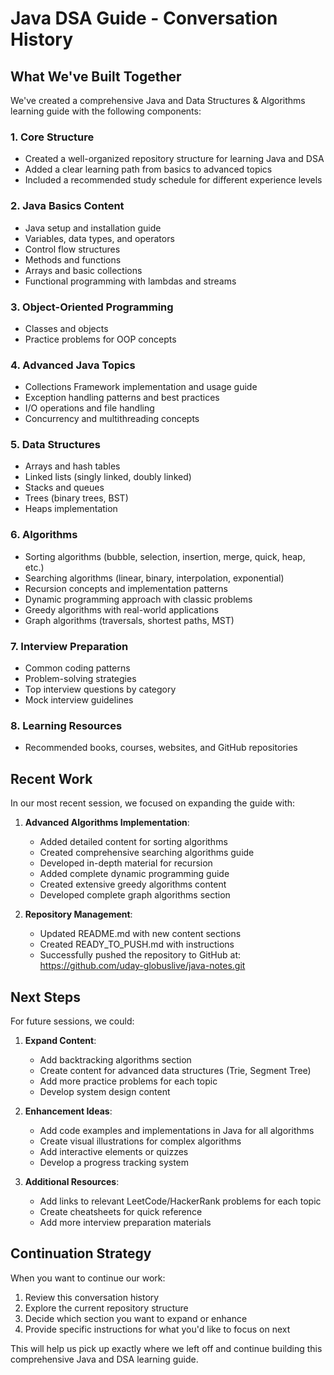 # Java DSA Guide - Conversation History

## What We've Built Together

We've created a comprehensive Java and Data Structures & Algorithms learning guide with the following components:

### 1. Core Structure
- Created a well-organized repository structure for learning Java and DSA
- Added a clear learning path from basics to advanced topics
- Included a recommended study schedule for different experience levels

### 2. Java Basics Content
- Java setup and installation guide
- Variables, data types, and operators
- Control flow structures
- Methods and functions
- Arrays and basic collections
- Functional programming with lambdas and streams

### 3. Object-Oriented Programming
- Classes and objects
- Practice problems for OOP concepts

### 4. Advanced Java Topics
- Collections Framework implementation and usage guide
- Exception handling patterns and best practices
- I/O operations and file handling
- Concurrency and multithreading concepts

### 5. Data Structures
- Arrays and hash tables
- Linked lists (singly linked, doubly linked)
- Stacks and queues
- Trees (binary trees, BST)
- Heaps implementation

### 6. Algorithms
- Sorting algorithms (bubble, selection, insertion, merge, quick, heap, etc.)
- Searching algorithms (linear, binary, interpolation, exponential)
- Recursion concepts and implementation patterns
- Dynamic programming approach with classic problems
- Greedy algorithms with real-world applications
- Graph algorithms (traversals, shortest paths, MST)

### 7. Interview Preparation
- Common coding patterns
- Problem-solving strategies
- Top interview questions by category
- Mock interview guidelines

### 8. Learning Resources
- Recommended books, courses, websites, and GitHub repositories

## Recent Work

In our most recent session, we focused on expanding the guide with:

1. **Advanced Algorithms Implementation**:
   - Added detailed content for sorting algorithms
   - Created comprehensive searching algorithms guide
   - Developed in-depth material for recursion
   - Added complete dynamic programming guide
   - Created extensive greedy algorithms content
   - Developed complete graph algorithms section

2. **Repository Management**:
   - Updated README.md with new content sections
   - Created READY_TO_PUSH.md with instructions
   - Successfully pushed the repository to GitHub at: https://github.com/uday-globuslive/java-notes.git

## Next Steps

For future sessions, we could:

1. **Expand Content**:
   - Add backtracking algorithms section
   - Create content for advanced data structures (Trie, Segment Tree)
   - Add more practice problems for each topic
   - Develop system design content

2. **Enhancement Ideas**:
   - Add code examples and implementations in Java for all algorithms
   - Create visual illustrations for complex algorithms
   - Add interactive elements or quizzes
   - Develop a progress tracking system

3. **Additional Resources**:
   - Add links to relevant LeetCode/HackerRank problems for each topic
   - Create cheatsheets for quick reference
   - Add more interview preparation materials

## Continuation Strategy

When you want to continue our work:
1. Review this conversation history
2. Explore the current repository structure
3. Decide which section you want to expand or enhance
4. Provide specific instructions for what you'd like to focus on next

This will help us pick up exactly where we left off and continue building this comprehensive Java and DSA learning guide.
